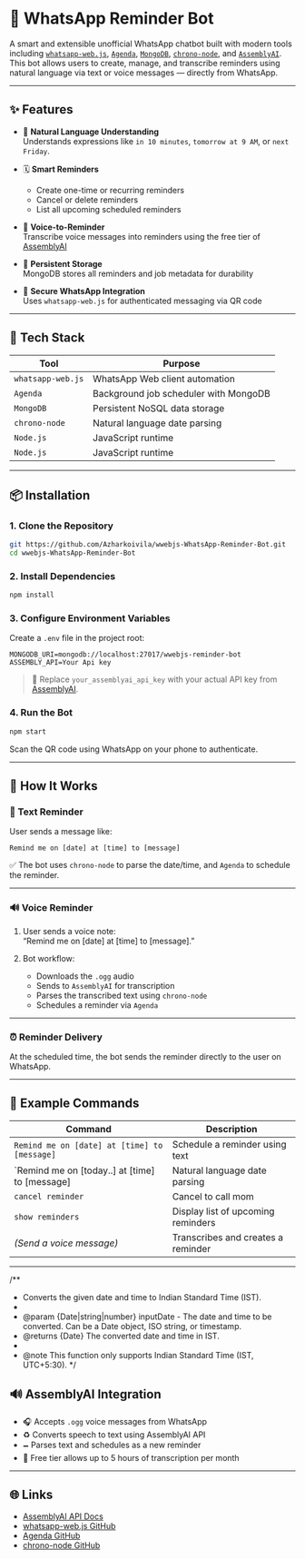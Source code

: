 # 📲 WhatsApp Reminder Bot

A smart and extensible unofficial WhatsApp chatbot built with modern tools including [`whatsapp-web.js`](https://github.com/pedroslopez/whatsapp-web.js), [`Agenda`](https://github.com/agenda/agenda), [`MongoDB`](https://www.mongodb.com/), [`chrono-node`](https://github.com/wanasit/chrono), and [`AssemblyAI`](https://www.assemblyai.com/).  
This bot allows users to create, manage, and transcribe reminders using natural language via text or voice messages — directly from WhatsApp.

---

## ✨ Features

- 🧠 **Natural Language Understanding**  
  Understands expressions like `in 10 minutes`, `tomorrow at 9 AM`, or `next Friday`.

- 🗓️ **Smart Reminders**  
  - Create one-time or recurring reminders  
  - Cancel or delete reminders  
  - List all upcoming scheduled reminders

- 🎹 **Voice-to-Reminder**  
  Transcribe voice messages into reminders using the free tier of [AssemblyAI](https://www.assemblyai.com/)

- 📂 **Persistent Storage**  
  MongoDB stores all reminders and job metadata for durability

- 🔐 **Secure WhatsApp Integration**  
  Uses `whatsapp-web.js` for authenticated messaging via QR code

---

## 🧱 Tech Stack

| Tool              | Purpose                                 |
|-------------------|-----------------------------------------|
| `whatsapp-web.js` | WhatsApp Web client automation          |
| `Agenda`          | Background job scheduler with MongoDB   |
| `MongoDB`         | Persistent NoSQL data storage           |
| `chrono-node`     | Natural language date parsing           |
| `Node.js`         | JavaScript runtime                      |
| `Node.js`         | JavaScript runtime                      |

---

## 📦 Installation

### 1. Clone the Repository

```bash
git https://github.com/Azharkoivila/wwebjs-WhatsApp-Reminder-Bot.git
cd wwebjs-WhatsApp-Reminder-Bot
```

### 2. Install Dependencies

```bash
npm install
```

### 3. Configure Environment Variables

Create a `.env` file in the project root:

```env
MONGODB_URI=mongodb://localhost:27017/wwebjs-reminder-bot
ASSEMBLY_API=Your Api key
```

> 🔑 Replace `your_assemblyai_api_key` with your actual API key from [AssemblyAI](https://app.assemblyai.com/).

### 4. Run the Bot

```bash
npm start
```

Scan the QR code using WhatsApp on your phone to authenticate.

---

## 🧠 How It Works

### 📝 Text Reminder

User sends a message like:

```
Remind me on [date] at [time] to [message]
```

✅ The bot uses `chrono-node` to parse the date/time, and `Agenda` to schedule the reminder.

---

### 🔊 Voice Reminder

1. User sends a voice note:  
   “Remind me on [date] at [time] to [message].”

2. Bot workflow:
   - Downloads the `.ogg` audio
   - Sends to `AssemblyAI` for transcription
   - Parses the transcribed text using `chrono-node`
   - Schedules a reminder via `Agenda`

---

### ⏰ Reminder Delivery

At the scheduled time, the bot sends the reminder directly to the user on WhatsApp.

---

## 💬 Example Commands

| Command                                     | Description                            |
|--------------------------------------------|----------------------------------------|
| `Remind me on [date] at [time] to [message]`   | Schedule a reminder using text         |
| `Remind me on [today..] at [time] to [message]  | Natural language date parsing          |
| `cancel reminder`                        | Cancel to call mom              |
| `show reminders`                        | Display list of upcoming reminders     |
| *(Send a voice message)*                   | Transcribes and creates a reminder     |

---
/**
 * Converts the given date and time to Indian Standard Time (IST).
 *
 * @param {Date|string|number} inputDate - The date and time to be converted. Can be a Date object, ISO string, or timestamp.
 * @returns {Date} The converted date and time in IST.
 *
 * @note This function only supports Indian Standard Time (IST, UTC+5:30).
 */


## 🔊 AssemblyAI Integration

- 🎧 Accepts `.ogg` voice messages from WhatsApp
- ♻️ Converts speech to text using AssemblyAI API
- 🗕 Parses text and schedules as a new reminder
- 🌁 Free tier allows up to 5 hours of transcription per month



---


## 🌐 Links

- [AssemblyAI API Docs](https://docs.assemblyai.com/)
- [whatsapp-web.js GitHub](https://github.com/pedroslopez/whatsapp-web.js)
- [Agenda GitHub](https://github.com/agenda/agenda)
- [chrono-node GitHub](https://github.com/wanasit/chrono)

